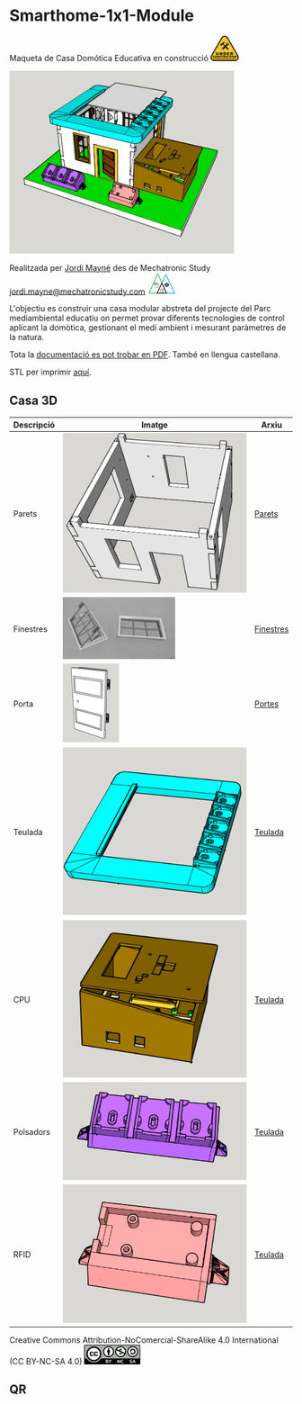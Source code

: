 # Smarthome-1x1-Module

Maqueta de Casa Domótica Educativa en construcció <img src="Imatges/UnderConstruction.png" width="50" />

<img src="Imatges/CasaModel_1x1Final.png" width="400" />

Realitzada per [Jordi Mayné](https://github.com/maynej) des de Mechatronic Study jordi.mayne@mechatronicstudy.com <img src="Imatges/Logo3senseFons.png" width="50" />

L'objectiu es construir una casa modular abstreta del projecte del Parc mediambiental educatiu on permet provar diferents tecnologies de control aplicant la domòtica, gestionant el medi ambient i mesurant paràmetres de la natura.

Tota la [documentació es pot trobar en PDF](https://github.com/maynej/Smart-1x1-Module/tree/DOC). També en llengua castellana.

STL per imprimir [aquí](https://github.com/maynej/Smart-1x1-Module/tree/main/STL_SMARTHOME).

## Casa 3D 
  
Descripció         | Imatge          | Arxiu         
------------- | ------------- | ------------- 
Parets |![](Imatges/Parets.png) | [Parets](STL/Parets)
Finestres |![](Imatges/Finestres.png) | [Finestres](STL/Finestres)
Porta |![](Imatges/Porta.png) | [Portes](STL_SMARTHOME/Casa/Porta)
Teulada |![](Imatges/Teulada.png) | [Teulada](STL/Teulada)
CPU |![](Imatges/CPU.png) | [Teulada](STL)
Polsadors |![](Imatges/Polsadors.png) | [Teulada](STL)
RFID |![](Imatges/RFID.png) | [Teulada](STL)

Creative Commons Attribution-NoComercial-ShareAlike 4.0 International (CC BY-NC-SA 4.0)  <img src="Imatges/CC.png" width="100" />

## QR

